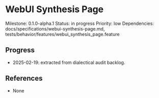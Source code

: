 # WebUI Synthesis Page
Milestone: 0.1.0-alpha.1
Status: in progress
Priority: low
Dependencies: docs/specifications/webui-synthesis-page.md, tests/behavior/features/webui_synthesis_page.feature

## Progress
- 2025-02-19: extracted from dialectical audit backlog.

## References
- None
